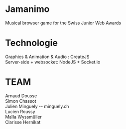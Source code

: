 Jamanimo
========

Musical browser game for the Swiss Junior Web Awards<br/>

Technologie
========
Graphics & Animation & Audio : CreateJS<br/>
Server-side + websocket: NodeJS + Socket.io


TEAM
========
Arnaud Dousse<br/>
Simon Chassot<br/>
Julien Minguely -- minguely.ch<br/>
Lucien Roussy<br/>
Maïla Wyssmüller<br/>
Clarisse Hernikat

